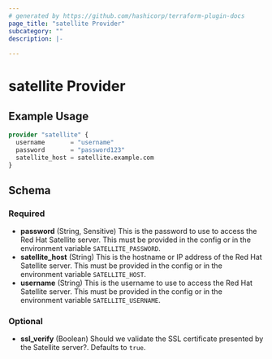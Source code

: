 ```yaml
---
# generated by https://github.com/hashicorp/terraform-plugin-docs
page_title: "satellite Provider"
subcategory: ""
description: |-
  
---
```


# satellite Provider



## Example Usage

```terraform
provider "satellite" {
  username       = "username"
  password       = "password123"
  satellite_host = satellite.example.com
}
```

<!-- schema generated by tfplugindocs -->
## Schema

### Required

- **password** (String, Sensitive) This is the password to use to access the Red Hat Satellite server. This must be provided in the config or in the environment variable `SATELLITE_PASSWORD`.
- **satellite_host** (String) This is the hostname or IP address of the Red Hat Satellite server. This must be provided in the config or in the environment variable `SATELLITE_HOST`.
- **username** (String) This is the username to use to access the Red Hat Satellite server. This must be provided in the config or in the environment variable `SATELLITE_USERNAME`.

### Optional

- **ssl_verify** (Boolean) Should we validate the SSL certificate presented by the Satellite server?. Defaults to `true`.
